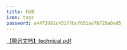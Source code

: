 ```yaml
---
title: 科技
icon: tags
password: a4473981c431f7bcf651ae7b725a0ed5
---
```


[【腾讯文档】technical.pdf](https://docs.qq.com/pdf/DRWtkdkVleVN6dk9n)